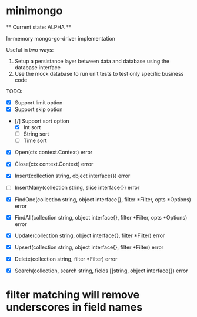 # minimongo

** Current state: ALPHA **

In-memory mongo-go-driver implementation

Useful in two ways:
1. Setup a persistance layer between data and database using the database interface
2. Use the mock database to run unit tests to test only specific business code


TODO:
- [x] Support limit option
- [x] Support skip option
- [/] Support sort option
	- [x] Int sort
	- [ ] String sort
	- [ ] Time sort

- [x] Open(ctx context.Context) error
- [x] Close(ctx context.Context) error

- [x] Insert(collection string, object interface{}) error
- [ ] InsertMany(collection string, slice interface{}) error
- [x] FindOne(collection string, object interface{}, filter *Filter, opts *Options) error
- [x] FindAll(collection string, object interface{}, filter *Filter, opts *Options) error
- [x] Update(collection string, object interface{}, filter *Filter) error
- [x] Upsert(collection string, object interface{}, filter *Filter) error
- [x] Delete(collection string, filter *Filter) error
- [x] Search(collection, search string, fields []string, object interface{}) error

# filter matching will remove underscores in field names
